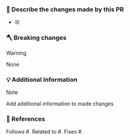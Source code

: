 ### :construction: Describe the changes made by this PR

- [x] 

### :axe: Breaking changes

>[!WARNING]
> None

### :bulb: Additional Information

>[!NOTE]
> Add additional information to made changes

### :link: References

Follows #.
Related to #.
Fixes #.
